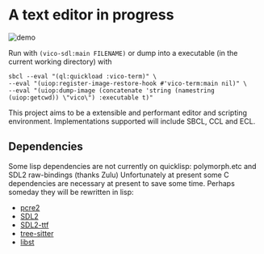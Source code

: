 # A text editor in progress
![demo](https://user-images.githubusercontent.com/36055271/129137366-0cf5779e-8cb1-48f8-b272-b96ddc6294a8.gif)

Run with `(vico-sdl:main FILENAME)` or dump into a executable (in the current working directory) with
```
sbcl --eval "(ql:quickload :vico-term)" \
--eval "(uiop:register-image-restore-hook #'vico-term:main nil)" \
--eval "(uiop:dump-image (concatenate 'string (namestring (uiop:getcwd)) \"vico\") :executable t)"
```
This project aims to be a extensible and performant editor and scripting environment.
Implementations supported will include SBCL, CCL and ECL.

## Dependencies

Some lisp dependencies are not currently on quicklisp: polymorph.etc and SDL2 raw-bindings (thanks Zulu)
Unfortunately at present some C dependencies are necessary at present to save some time. Perhaps someday they will be rewritten in lisp:

- [pcre2](https://github.com/PhilipHazel/pcre2)
- [SDL2](https://www.libsdl.org/download-2.0.php)
- [SDL2-ttf](https://www.libsdl.org/projects/SDL_ttf)
- [tree-sitter](https://github.com/Plisp/tree-sitters.git)
- [libst](https://github.com/Plisp/libst.git)
